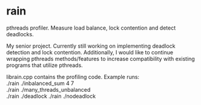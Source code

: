 # rain
pthreads profiler. Measure load balance, lock contention and detect deadlocks.

My senior project. Currently still working on implementing deadlock detection and lock contention. Additionally, I would like to continue wrapping pthreads methods/features to increase compatibility with existing programs that utilize pthreads.

librain.cpp contains the profiling code. 
Example runs:  
./rain ./inbalanced_sum 4 7  
./rain ./many_threads_unbalanced  
./rain ./deadlock
./rain ./nodeadlock
